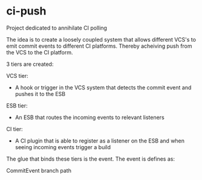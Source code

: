 ci-push
=======

Project dedicated to annihilate CI polling

The idea is to create a loosely coupled system that allows different VCS's to emit commit events to different CI platforms.
Thereby acheiving push from the VCS to the CI platform.

3 tiers are created:

VCS tier:
- A hook or trigger in the VCS system that detects the commit event and pushes it to the ESB

ESB tier:
- An ESB that routes the incoming events to relevant listeners

CI tier:
- A CI plugin that is able to register as a listener on the ESB and when seeing incoming events trigger a build

The glue that binds these tiers is the event. The event is defines as:

CommitEvent
   branch
   path

